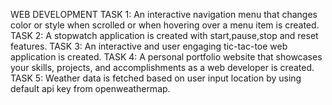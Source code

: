 WEB DEVELOPMENT 
TASK 1:
    An interactive navigation menu that changes color or style when scrolled or when hovering over a menu item is created.
TASK 2:
    A stopwatch application is created with start,pause,stop and reset features.
TASK 3:
    An interactive and user engaging tic-tac-toe web application is created.
TASK 4:
    A personal portfolio website that showcases your skills, projects, and accomplishments as a web developer is created.
TASK 5:
    Weather data is fetched based on user input location by using default api key from openweathermap.
